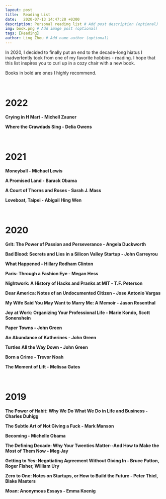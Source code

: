```yaml
---
layout: post
title:  Reading List
date:   2020-07-13 14:47:20 +0300
description: Personal reading list # Add post description (optional)
img: book.png # Add image post (optional)
tags: [Reading]
author: Ling Zhou # Add name author (optional)
---
```

In 2020, I decided to finally put an end to the decade-long hiatus I inadvertently took from one of my favorite hobbies - reading. I hope that this list inspires you to curl up in a cozy chair with a new book.

Books in bold are ones I highly recommend.

<br>

# 2022

<b>Crying in H Mart - Michell Zauner<b>

Where the Crawdads Sing - Delia Owens

<br>

# 2021

Moneyball - Michael Lewis

A Promised Land - Barack Obama

A Court of Thorns and Roses - Sarah J. Mass

Loveboat, Taipei - Abigail Hing Wen

<br>

# 2020
  
Grit: The Power of Passion and Perseverance - Angela Duckworth

<b>Bad Blood: Secrets and Lies in a Silicon Valley Startup - John Carreyrou</b>
  
What Happened - Hillary Rodham Clinton

Paris: Through a Fashion Eye - Megan Hess

Nightwork: A History of Hacks and Pranks at MIT - T.F. Peterson

Dear America: Notes of an Undocumented Citizen - Jose Antonio Vargas

My Wife Said You May Want to Marry Me: A Memoir - Jason Rosenthal

Joy at Work: Organizing Your Professional Life - Marie Kondo, Scott Sonenshein  

Paper Towns - John Green  

An Abundance of Katherines - John Green  

Turtles All the Way Down - John Green

<b>Born a Crime - Trevor Noah</b>

The Moment of Lift - Melissa Gates

<br>

# 2019
  
The Power of Habit: Why We Do What We Do in Life and Business - Charles Duhigg

The Subtle Art of Not Giving a Fuck - Mark Manson

<b>Becoming - Michelle Obama</b>
  
The Defining Decade: Why Your Twenties Matter--And How to Make the Most of Them Now - Meg Jay

Getting to Yes: Negotiating Agreement Without Giving In - Bruce Patton, Roger Fisher, William Ury

Zero to One: Notes on Startups, or How to Build the Future - Peter Thiel, Blake Masters

Moan: Anonymous Essays - Emma Koenig

<br>

<!--

<b>A Quarantine Journey & Guilty Pleasures</b>
  
Harry Potter and the Sorcerer's Stone - J.K. Rowling

Harry Potter and the Chamber of Secrets - J.K. Rowling

Harry Potter and the Prisoner of Azkaban - J.K. Rowling

Harry Potter and the Goblet of Fire - J.K. Rowling

Harry Potter and the Order of the Phoenix - J.K. Rowling

<b>Harry Potter and the Half-Blood Prince - J.K. Rowling</b>
  
Harry Potter and the Deathly Hallows - J.K. Rowling

The Tales of Beetle the Bard - J.K. Rowling

Fantastic Beasts and Where to Find Them - J.K. Rowling

Quidditch Through the Ages - J.K. Rowling

Fantastic Beasts and Where to Find Them: The Original Screenplay - J.K. Rowling

Fantastic Beasts: The Crimes of Grindelwald - The Original Screenplay - J.K. Rowling

Twilight - Stephenie Meyer

New Moon - Stephenie Meyer

<b>Eclipse - Stephenie Meyer</b>
  
Breaking Dawn - Stephenie Meyer

The Short Second Life of Bree Tanner - Stephenie Meyer
-->
